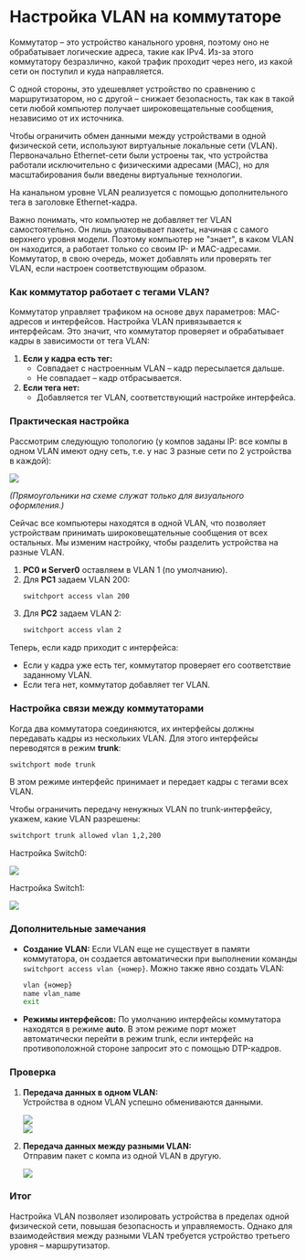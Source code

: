 # Настройка VLAN на коммутаторе  

Коммутатор – это устройство канального уровня, поэтому оно не обрабатывает логические адреса, такие как IPv4. Из-за этого коммутатору безразлично, какой трафик проходит через него, из какой сети он поступил и куда направляется.  

С одной стороны, это удешевляет устройство по сравнению с маршрутизатором, но с другой – снижает безопасность, так как в такой сети любой компьютер получает широковещательные сообщения, независимо от их источника.  

Чтобы ограничить обмен данными между устройствами в одной физической сети, используют виртуальные локальные сети (VLAN). Первоначально Ethernet-сети были устроены так, что устройства работали исключительно с физическими адресами (MAC), но для масштабирования были введены виртуальные технологии.  

На канальном уровне VLAN реализуется с помощью дополнительного тега в заголовке Ethernet-кадра.  

Важно понимать, что компьютер не добавляет тег VLAN самостоятельно. Он лишь упаковывает пакеты, начиная с самого верхнего уровня модели. Поэтому компьютер не "знает", в каком VLAN он находится, а работает только со своим IP- и MAC-адресами. Коммутатор, в свою очередь, может добавлять или проверять тег VLAN, если настроен соответствующим образом.  

### Как коммутатор работает с тегами VLAN?  

Коммутатор управляет трафиком на основе двух параметров: MAC-адресов и интерфейсов. Настройка VLAN привязывается к интерфейсам. Это значит, что коммутатор проверяет и обрабатывает кадры в зависимости от тега VLAN:  
1. **Если у кадра есть тег:**  
   - Совпадает с настроенным VLAN – кадр пересылается дальше.  
   - Не совпадает – кадр отбрасывается.  
2. **Если тега нет:**  
   - Добавляется тег VLAN, соответствующий настройке интерфейса.  

### Практическая настройка  

Рассмотрим следующую топологию (у компов заданы IP: все компы в одном VLAN имеют одну сеть, т.е. у нас 3 разные сети по 2 устройства в каждой): 

![](./vlanSwitch/Снимок%20экрана%202024-11-17%20в%204.25.29 PM.png)

*(Прямоугольники на схеме служат только для визуального оформления.)*  

Сейчас все компьютеры находятся в одной VLAN, что позволяет устройствам принимать широковещательные сообщения от всех остальных. Мы изменим настройку, чтобы разделить устройства на разные VLAN.  

1. **PC0 и Server0** оставляем в VLAN 1 (по умолчанию).  
2. Для **PC1** задаем VLAN 200:  
   ```bash
   switchport access vlan 200
   ```  
3. Для **PC2** задаем VLAN 2:  
   ```bash
   switchport access vlan 2
   ```  

Теперь, если кадр приходит с интерфейса:  
- Если у кадра уже есть тег, коммутатор проверяет его соответствие заданному VLAN.  
- Если тега нет, коммутатор добавляет тег VLAN.  

### Настройка связи между коммутаторами  

Когда два коммутатора соединяются, их интерфейсы должны передавать кадры из нескольких VLAN. Для этого интерфейсы переводятся в режим **trunk**:  
```bash
switchport mode trunk
```  
В этом режиме интерфейс принимает и передает кадры с тегами всех VLAN.  

Чтобы ограничить передачу ненужных VLAN по trunk-интерфейсу, укажем, какие VLAN разрешены:  
```bash
switchport trunk allowed vlan 1,2,200
```  

Настройка Switch0:

![](./vlanSwitch/Снимок%20экрана%202024-11-17%20в%204.28.05 PM.png)

Настройка Switch1:

![](./vlanSwitch/Снимок%20экрана%202024-11-17%20в%204.29.48 PM.png)

### Дополнительные замечания  

- **Создание VLAN:** Если VLAN еще не существует в памяти коммутатора, он создается автоматически при выполнении команды `switchport access vlan {номер}`. Можно также явно создать VLAN:  
  ```bash
  vlan {номер} 
  name vlan_name  
  exit  
  ```  
- **Режимы интерфейсов:** По умолчанию интерфейсы коммутатора находятся в режиме **auto**. В этом режиме порт может автоматически перейти в режим trunk, если интерфейс на противоположной стороне запросит это с помощью DTP-кадров.  

### Проверка  

1. **Передача данных в одном VLAN:**  
   Устройства в одном VLAN успешно обмениваются данными.  

   ![](./vlanSwitch/Снимок%20экрана%202024-11-17%20в%204.31.54 PM.png)  
   ![](./vlanSwitch/Снимок%20экрана%202024-11-17%20в%204.32.52 PM.png) 


2. **Передача данных между разными VLAN:**  
   Отправим пакет с компа из одной VLAN в другую.  

   ![](./vlanSwitch/Снимок%20экрана%202024-11-17%20в%204.33.33 PM.png)  

### Итог  

Настройка VLAN позволяет изолировать устройства в пределах одной физической сети, повышая безопасность и управляемость. Однако для взаимодействия между разными VLAN требуется устройство третьего уровня – маршрутизатор.